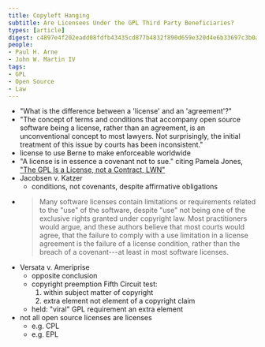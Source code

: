 ```yaml
---
title: Copyleft Hanging
subtitle: Are Licensees Under the GPL Third Party Beneficiaries?
types: [article]
digest: c4897e4f202eadd08fdfb43435cd877b4832f890d659e320d4e6b33697c3b0a8
people:
- Paul H. Arne
- John W. Martin IV
tags:
- GPL
- Open Source
- Law
---
```


- "What is the difference between a 'license' and an 'agreement'?"
- "The concept of terms and conditions that accompany open source software being a license, rather than an agreement, is an unconventional concept to most lawyers. Not surprisingly, the initial treatment of this issue by courts has been inconsistent."
- license to use Berne to make enforceable worldwide
- "A license is in essence a covenant not to sue." citing Pamela Jones, ["The GPL Is a License, not a Contract, LWN"](https://lwn.net/Articles/61292/)
- Jacobsen v. Katzer
  - conditions, not covenants, despite affirmative obligations
- > Many software licenses contain limitations or requirements related to the "use" of the software, despite "use" not being one of the exclusive rights granted under copyright law.  Most practitioners would argue, and these authors believe that most courts would agree, that the failure to comply with a use limitation in a license agreement is the failure of a license condition, rather than the breach of a covenant---at least in most software licenses.
- Versata v. Ameriprise
  - opposite conclusion
  - copyright preemption Fifth Circuit test:
    1.  within subject matter of copyright
    2.  extra element not element of a copyright claim
  - held: "viral" GPL requirement an extra element
- not all open source licenses are licenses
  - e.g. CPL
  - e.g. EPL
